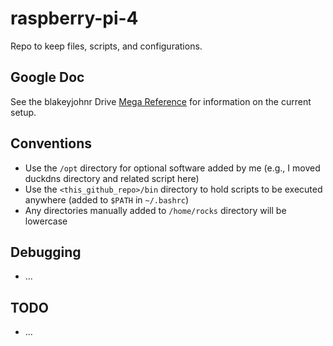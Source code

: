 # raspberry-pi-4

Repo to keep files, scripts, and configurations.

## Google Doc

See the blakeyjohnr Drive [Mega Reference](https://docs.google.com/document/d/1b2SKNd9ybEGn2DuDn-iYVoeN1MsPpc7RKLkSHoVi8uc/edit) for information on the current setup.

## Conventions

* Use the `/opt` directory for optional software added by me (e.g., I moved duckdns directory and related script here)
* Use the `<this_github_repo>/bin` directory to hold scripts to be executed anywhere (added to `$PATH` in `~/.bashrc`)
* Any directories manually added to `/home/rocks` directory will be lowercase

## Debugging

* ...

## TODO

* ...
